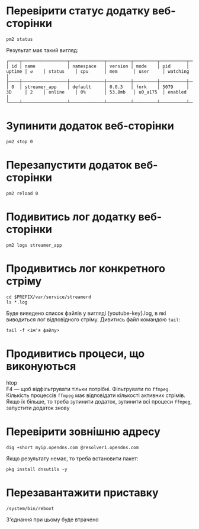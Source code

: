 # Перевірити статус додатку веб-сторінки
```
pm2 status
```
Результат має такий вигляд:
```
┌────┬─────────────────┬─────────────┬─────────┬─────────┬──────────┬────────┬──────┬───────────┬──────────┬──────────┬──────────┬──────────┐
│ id │ name            │ namespace   │ version │ mode    │ pid      │ uptime │ ↺    │ status    │ cpu      │ mem      │ user     │ watching │
├────┼─────────────────┼─────────────┼─────────┼─────────┼──────────┼────────┼──────┼───────────┼──────────┼──────────┼──────────┼──────────┤
│ 0  │ streamer_app    │ default     │ 0.0.3   │ fork    │ 5079     │ 3D     │ 2    │ online    │ 0%       │ 53.8mb   │ u0_a175  │ enabled  │
└────┴─────────────────┴─────────────┴─────────┴─────────┴──────────┴────────┴──────┴───────────┴──────────┴──────────┴──────────┴──────────┘
```
# Зупинити додаток веб-сторінки
```
pm2 stop 0
```
# Перезапустити додаток веб-сторінки
```
pm2 reload 0
```
# Подивитись лог додатку веб-сторінки
```
pm2 logs streamer_app
```
# Продивитись лог конкретного стріму
```
cd $PREFIX/var/service/streamerd
ls *.log
```
Буде виведено список файлів у вигляді {youtube-key}.log, в які виводиться лог відповідного стріму. Дивитись файл командою `tail`:
```
tail -f <ім'я файлу>
```
# Продивитись процеси, що виконуються
htop  
F4 — щоб відфільтрувати тільки потрібні. Фільтрувати по `ffmpeg`. Кількість процессів `ffmpeg` має відповідати кількості активних стрімів. Якщо їх більше, то треба зупинити додаток, зупинити всі процеси `ffmpeg`, запустити додаток знову
# Перевірити зовнішню адресу
```
dig +short myip.opendns.com @resolver1.opendns.com
```
Якщо результату немає, то треба встановити пакет:
```
pkg install dnsutils -y
```
# Перезавантажити приставку
```
/system/bin/reboot
```
З'єднання при цьому буде втрачено
